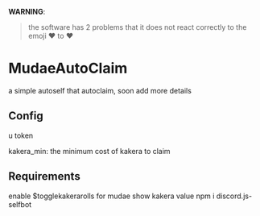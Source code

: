 **WARNING**:
> the software has 2 problems that it does not react correctly to the emoji :heart: to :hearts:

# MudaeAutoClaim

a simple autoself that autoclaim, soon add more details

## Config

u token

kakera_min: the minimum cost of kakera to claim

## Requirements

enable $togglekakerarolls for mudae show kakera value
npm i discord.js-selfbot
